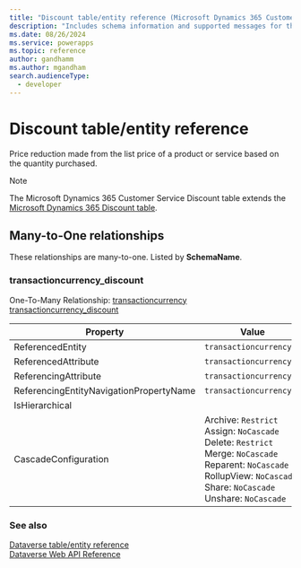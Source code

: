 ```yaml
---
title: "Discount table/entity reference (Microsoft Dynamics 365 Customer Service)"
description: "Includes schema information and supported messages for the Discount table/entity with Microsoft Dynamics 365 Customer Service."
ms.date: 08/26/2024
ms.service: powerapps
ms.topic: reference
author: gandhamm
ms.author: mgandham
search.audienceType: 
  - developer
---
```


# Discount table/entity reference

Price reduction made from the list price of a product or service based on the quantity purchased.

> [!NOTE]
> The Microsoft Dynamics 365 Customer Service Discount table extends the [Microsoft Dynamics 365 Discount table](/dynamics365/developer/entities/discount).




## Many-to-One relationships

These relationships are many-to-one. Listed by **SchemaName**.

### <a name="BKMK_transactioncurrency_discount"></a> transactioncurrency_discount

One-To-Many Relationship: [transactioncurrency transactioncurrency_discount](transactioncurrency.md#BKMK_transactioncurrency_discount)

|Property|Value|
|---|---|
|ReferencedEntity|`transactioncurrency`|
|ReferencedAttribute|`transactioncurrencyid`|
|ReferencingAttribute|`transactioncurrencyid`|
|ReferencingEntityNavigationPropertyName|`transactioncurrencyid`|
|IsHierarchical||
|CascadeConfiguration|Archive: `Restrict`<br />Assign: `NoCascade`<br />Delete: `Restrict`<br />Merge: `NoCascade`<br />Reparent: `NoCascade`<br />RollupView: `NoCascade`<br />Share: `NoCascade`<br />Unshare: `NoCascade`|



### See also

[Dataverse table/entity reference](../about-entity-reference.md)  
[Dataverse Web API Reference](/power-apps/developer/data-platform/webapi/reference/about)   


